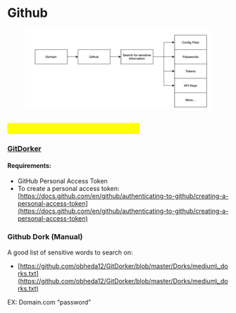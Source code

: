 # Github

<figure><img src="../.gitbook/assets/image (1) (1) (1) (1) (1) (1) (1) (1) (1) (1) (1) (1) (1).png" alt=""><figcaption></figcaption></figure>

## <mark style="color:yellow;">Finding Sensitive Information</mark>

### [GitDorker](https://github.com/obheda12/GitDorker)&#x20;

#### Requirements:

* GitHub Personal Access Token
* To create a personal access token: [https://docs.github.com/en/github/authenticating-to-github/creating-a-personal-access-token](https://docs.github.com/en/github/authenticating-to-github/creating-a-personal-access-token)

### Github Dork (Manual)

A good list of sensitive words to search on:&#x20;

* [https://github.com/obheda12/GitDorker/blob/master/Dorks/medium\_dorks.txt](https://github.com/obheda12/GitDorker/blob/master/Dorks/medium\_dorks.txt)

EX: Domain.com “password”
